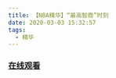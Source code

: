 ```yaml
---
title: 【NBA精华】“最高智商”时刻
date: 2020-03-03 15:32:57
tags:
  - 精华
---
```


### <a href="https://weibo.com/tv/v/IwTWpFBVT?fid=1034:4478413659111468" target="_blank">在线观看</a>

